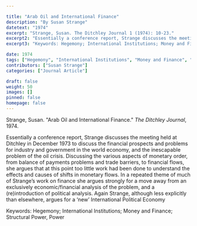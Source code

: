 ```yaml
---

title: "Arab Oil and International Finance"
description: "By Susan Strange"
datetext: "1974"
excerpt: "Strange, Susan. The Ditchley Journal 1 (1974): 10-23."
excerpt2: "Essentially a conference report, Strange discusses the meeting held at Ditchley in December 1973 to discuss the financial prospects and problems for industry and government in the world economy, and the inescapable problem of the oil crisis. Discussing the various aspects of monetary order, from balance of payments problems and trade barriers, to financial flows, she argues that at this point too little work had been done to understand the effects and causes of shifts in monetary flows. In a repeated theme of much of Strange’s work on finance she argues strongly for a move away from an exclusively economic/financial analysis of the problem, and a (re)introduction of political analysis. Again Strange, although less explicitly than elsewhere, argues for a ‘new’ International Political Economy."
excerpt3: "Keywords: Hegemony; International Institutions; Money and Finance; Structural Power, Power"

date: 1974
tags: ["Hegemony", "International Institutions", "Money and Finance", "Structural Power, Power", "1970's", "Susan Strange"]
contributors: ["Susan Strange"]
categories: ["Journal Article"]

draft: false
weight: 50
images: []
pinned: false
homepage: false
---
```


Strange, Susan. "Arab Oil and International Finance." *The Ditchley Journal*, 1974.

Essentially a conference report, Strange discusses the meeting held at Ditchley in December 1973 to discuss the financial prospects and problems for industry and government in the world economy, and the inescapable problem of the oil crisis. Discussing the various aspects of monetary order, from balance of payments problems and trade barriers, to financial flows, she argues that at this point too little work had been done to understand the effects and causes of shifts in monetary flows. In a repeated theme of much of Strange’s work on finance she argues strongly for a move away from an exclusively economic/financial analysis of the problem, and a (re)introduction of political analysis. Again Strange, although less explicitly than elsewhere, argues for a ‘new’ International Political Economy

Keywords: Hegemony; International Institutions; Money and Finance; Structural Power, Power

